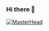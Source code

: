 ### Hi there 👋

[![MasterHead](https://omdhede.vercel.app/_next/image?url=%2F_next%2Fstatic%2Fmedia%2Fportrait.55b4825f.jpg&w=256&q=100)](http://omdhede.vercel.app/)

<!--
**omdhede/omdhede** is a ✨ _special_ ✨ repository because its `README.md` (this file) appears on your GitHub profile.

Here are some ideas to get you started:

- 🔭 I’m currently working on ...
- 🌱 I’m currently learning ...
- 👯 I’m looking to collaborate on ...
- 🤔 I’m looking for help with ...
- 💬 Ask me about ...
- 📫 How to reach me: ...
- 😄 Pronouns: ...
- ⚡ Fun fact: ...
-->
